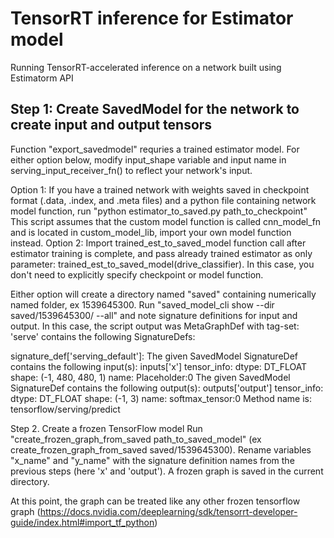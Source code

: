 # TensorRT inference for Estimator model
Running TensorRT-accelerated inference on a network built using Estimatorm API

## Step 1: Create SavedModel for the network to create input and output tensors
Function "export_savedmodel" requries a trained estimator model. For either option below, modify input_shape variable and input name in serving_input_receiver_fn() to reflect your network's input.

Option 1:
If you have a trained network with weights saved in checkpoint format (.data, .index, and .meta files) and a python file containing network model function, run "python estimator_to_saved.py path_to_checkpoint"
This script assumes that the custom model function is called cnn_model_fn and is located in custom_model_lib, import your own model function instead.
Option 2:
Import trained_est_to_saved_model function call after estimator training is complete, and pass already trained estimator as only parameter: trained_est_to_saved_model(drive_classifier). In this case, you don't need to explicitly specify checkpoint or model function.

Either option will create a directory named "saved" containing numerically named folder, ex 1539645300. Run "saved_model_cli show --dir saved/1539645300/ --all" and note signature definitions for input and output. In this case, the script output was 
MetaGraphDef with tag-set: 'serve' contains the following SignatureDefs:

signature_def['serving_default']:
  The given SavedModel SignatureDef contains the following input(s):
    inputs['x'] tensor_info:
        dtype: DT_FLOAT
        shape: (-1, 480, 480, 1)
        name: Placeholder:0
  The given SavedModel SignatureDef contains the following output(s):
    outputs['output'] tensor_info:
        dtype: DT_FLOAT
        shape: (-1, 3)
        name: softmax_tensor:0
  Method name is: tensorflow/serving/predict

Step 2. Create a frozen TensorFlow model
Run "create_frozen_graph_from_saved path_to_saved_model" (ex create_frozen_graph_from_saved saved/1539645300). Rename variables "x_name" and "y_name" with the signature definition names from the previous steps (here 'x' and 'output'). A frozen graph is saved in the current directory.

At this point, the graph can be treated like any other frozen tensorflow graph (https://docs.nvidia.com/deeplearning/sdk/tensorrt-developer-guide/index.html#import_tf_python) 

